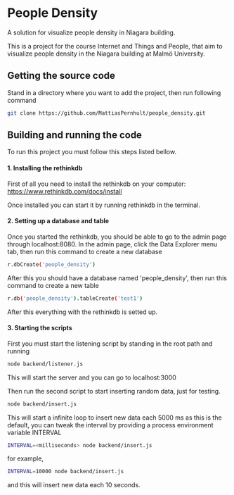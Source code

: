 # People Density
A solution for visualize people density in Niagara building.

This is a project for the course Internet and Things and People, that aim to visualize people density in the Niagara
building at Malmö University.

## Getting the source code
Stand in a directory where you want to add the project, then run following command
``` bash
git clone https://github.com/MattiasPernhult/people_density.git
```

## Building and running the code
To run this project you must follow this steps listed bellow.

#### 1. Installing the rethinkdb
First of all you need to install the rethinkdb on your computer: https://www.rethinkdb.com/docs/install

Once installed you can start it by running rethinkdb in the terminal.

#### 2. Setting up a database and table
Once you started the rethinkdb, you should be able to go to the admin page through localhost:8080.
In the admin page, click the Data Explorer menu tab, then run this command to create a new database
``` bash
r.dbCreate('people_density')
```

After this you should have a database named 'people_density', then run this command to create a new table
``` bash
r.db('people_density').tableCreate('test1')
```

After this everything with the rethinkdb is setted up.

#### 3. Starting the scripts
First you must start the listening script by standing in the root path and running
``` bash
node backend/listener.js
```
This will start the server and you can go to localhost:3000

Then run the second script to start inserting random data, just for testing.
``` bash
node backend/insert.js
```

This will start a infinite loop to insert new data each 5000 ms as this is the default, you can tweak the interval by
providing a process environment variable INTERVAL
``` bash
INTERVAL=<milliseconds> node backend/insert.js
```

for example,
``` bash
INTERVAL=10000 node backend/insert.js
```

and this will insert new data each 10 seconds.
